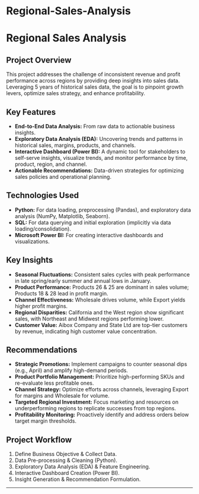 # Regional-Sales-Analysis
# Regional Sales Analysis

## Project Overview
This project addresses the challenge of inconsistent revenue and profit performance across regions by providing deep insights into sales data. Leveraging 5 years of historical sales data, the goal is to pinpoint growth levers, optimize sales strategy, and enhance profitability.

## Key Features
* **End-to-End Data Analysis:** From raw data to actionable business insights.
* **Exploratory Data Analysis (EDA):** Uncovering trends and patterns in historical sales, margins, products, and channels.
* **Interactive Dashboard (Power BI):** A dynamic tool for stakeholders to self-serve insights, visualize trends, and monitor performance by time, product, region, and channel.
* **Actionable Recommendations:** Data-driven strategies for optimizing sales policies and operational planning.

## Technologies Used
* **Python:** For data loading, preprocessing (Pandas), and exploratory data analysis (NumPy, Matplotlib, Seaborn).
* **SQL:** For data querying and initial exploration (implicitly via data loading/consolidation).
* **Microsoft Power BI:** For creating interactive dashboards and visualizations.

## Key Insights
* **Seasonal Fluctuations:** Consistent sales cycles with peak performance in late spring/early summer and annual lows in January.
* **Product Performance:** Products 26 & 25 are dominant in sales volume; Products 18 & 28 lead in profit margin.
* **Channel Effectiveness:** Wholesale drives volume, while Export yields higher profit margins.
* **Regional Disparities:** California and the West region show significant sales, with Northeast and Midwest regions performing lower.
* **Customer Value:** Aibox Company and State Ltd are top-tier customers by revenue, indicating high customer value concentration.

## Recommendations
* **Strategic Promotions:** Implement campaigns to counter seasonal dips (e.g., April) and amplify high-demand periods.
* **Product Portfolio Management:** Prioritize high-performing SKUs and re-evaluate less profitable ones.
* **Channel Strategy:** Optimize efforts across channels, leveraging Export for margins and Wholesale for volume.
* **Targeted Regional Investment:** Focus marketing and resources on underperforming regions to replicate successes from top regions.
* **Profitability Monitoring:** Proactively identify and address orders below target margin thresholds.

## Project Workflow
1.  Define Business Objective & Collect Data.
2.  Data Pre-processing & Cleaning (Python).
3.  Exploratory Data Analysis (EDA) & Feature Engineering.
4.  Interactive Dashboard Creation (Power BI).
5.  Insight Generation & Recommendation Formulation.

---
